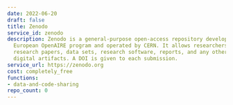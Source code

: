 ```yaml
---
date: 2022-06-20
draft: false
title: Zenodo
service_id: zenodo
description: Zenodo is a general-purpose open-access repository developed under the
  European OpenAIRE program and operated by CERN. It allows researchers to deposit
  research papers, data sets, research software, reports, and any other research related
  digital artifacts. A DOI is given to each submission.
service_url: https://zenodo.org
cost: completely_free
functions:
- data-and-code-sharing
repo_count: 0
---
```



